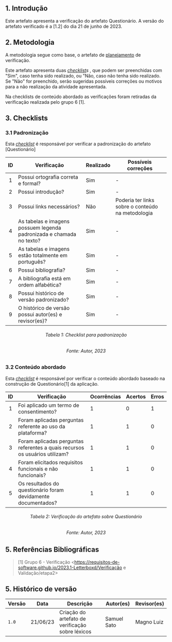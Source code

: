 

## 1. Introdução

Este artefato apresenta a verificação do artefato Questionário. A versão do artefato verificado é a [1.2] do dia 21 de junho de 2023.

## 2. Metodologia 

A metodologia segue como base, o artefato de [planejamento](https://requisitos-de-software.github.io/2023.1-Petz/analise/planejamento/) de verificação.

Este artefato apresenta duas _[checklist](../planejamento/glossario.md#Checklist)s_ , que podem ser preenchidas com "Sim", caso tenha sido realizado, ou "Não, caso não tenha sido realizado. Se "Não" for preenchido, serão sugeridas possíveis correções ou motivos para a não realização da atividade apresentada.

Na checklists de conteúdo abordado as verificações foram retiradas da verificação realizada pelo grupo 6 [1].

## 3. Checklists

### 3.1 Padronização
Esta  _[checklist](../planejamento/glossario.md#Checklist)_ é responsável por verificar a padronização do artefato [Questionário]

<center>

| ID | Verificação | Realizado | Possíveis correções |
|:-:|--|--|--|
| 1 | Possui ortografia correta e formal? | Sim | - |
| 2 | Possui introdução? | Sim | - |
| 3 | Possui links necessários? | Não | Poderia ter links sobre o conteúdo na metodologia |
| 4 | As tabelas e imagens possuem legenda padronizada e chamada no texto? | Sim | - |
| 5 | As tabelas e imagens estão totalmente em português? | Sim | - |
| 6 | Possui bibliografia? | Sim | - |
| 7 | A bibliografia está em ordem alfabética? | Sim | - |
| 8 | Possui histórico de versão padronizado? | Sim | - |
| 9 | O histórico de versão possui autor(es) e revisor(es)? | Sim | - |

</center>

<h6 align="center">Tabela 1: Checklist para padronização</h6>
<h6 align="center">Fonte: Autor, 2023</h6>

### 3.2 Conteúdo abordado

Esta  _[checklist](../planejamento/glossario.md#Checklist)_ é responsável por verificar o conteúdo abordado baseado na construção de Questionário[1] da aplicação.

<center>

| ID | Verificação | Ocorrências | Acertos | Erros | 
| :-: | ------- | -------- | -------- | ------ | 
| 1 | Foi aplicado um termo de consentimento? | 1 |0 | 1 |
| 2 | Foram aplicadas perguntas referente ao uso da plataforma? | 1 | 1 | 0 |
| 3 | Foram aplicadas perguntas referentes a quais recursos os usuários utilizam? | 1  | 1 | 0 | 
| 4 | Foram elicitados requisitos funcionais e não funcionais?| 1  | 1 | 0 | 
| 5 | Os resultados do questionário foram devidamente documentados? | 1  | 1 | 0 |

</center>

<h6 align="center">Tabela 2: Verificação do artefato sobre Questionário </h6>
<h6 align="center">Fonte: Autor, 2023</h6>


## 5. Referências Bibliográficas

> [1] Grupo 6 - Verificação <https://requisitos-de-software.github.io/2023.1-Letterboxd/Verificação e Validação/etapa2>

## 5. Histórico de versão

| Versão | Data     | Descrição                                        | Autor(es)   | Revisor(es)   |
| ------ | -------- | ------------------------------------------------ | ----------- | ------------- |
| `1.0`  | 21/06/23 | Criação do artefato de verificação sobre léxicos | Samuel Sato | Magno Luiz |
